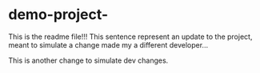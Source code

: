 # demo-project-
This is the readme file!!!
This sentence represent an update to the project, meant to simulate a change made my a different developer...

This is another change to simulate  dev changes.
